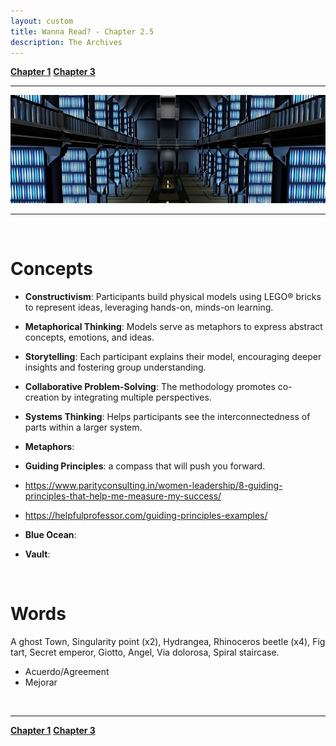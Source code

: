 ```yaml
---
layout: custom
title: Wanna Read? - Chapter 2.5
description: The Archives
---
```


<div class="nav-buttons">
  <a href="/pages/lsp-chapter-1" class="custom-button right"><strong>Chapter 1</strong></a>
  <a href="/pages/lsp-chapter-3" class="custom-button left"><strong>Chapter 3</strong></a>
</div>

---

<img class="myImg" src="../images/headers/bluish-lego-sw-archives.png" alt="bluish-lego-sw-archives" style="cursor: pointer;">

---

<br>

# Concepts

- **Constructivism**: Participants build physical models using LEGO® bricks to represent ideas, leveraging hands-on, minds-on learning.
- **Metaphorical Thinking**: Models serve as metaphors to express abstract concepts, emotions, and ideas.
- **Storytelling**: Each participant explains their model, encouraging deeper insights and fostering group understanding.
- **Collaborative Problem-Solving**: The methodology promotes co-creation by integrating multiple perspectives.
- **Systems Thinking**: Helps participants see the interconnectedness of parts within a larger system.


- **Metaphors**:
- **Guiding Principles**: a compass that will push you forward.
 - https://www.parityconsulting.in/women-leadership/8-guiding-principles-that-help-me-measure-my-success/
 - https://helpfulprofessor.com/guiding-principles-examples/
- **Blue Ocean**:
- **Vault**:

<br>

# Words

A ghost Town, Singularity point (x2), Hydrangea, Rhinoceros beetle (x4), Fig tart, Secret emperor, Giotto, Angel, Via dolorosa, Spiral staircase.

- Acuerdo/Agreement
- Mejorar

<br>

---

<div class="nav-buttons">
  <a href="/pages/lsp-chapter-1" class="custom-button left"><strong>Chapter 1</strong></a>
  <a href="/pages/lsp-chapter-3" class="custom-button right"><strong>Chapter 3</strong></a>
</div>
